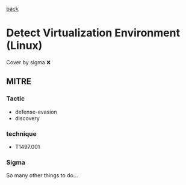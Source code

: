 [back](../index.md)
# Detect Virtualization Environment (Linux)
Cover by sigma :x: 

## MITRE
### Tactic
  - defense-evasion
  - discovery

### technique
  - T1497.001

### Sigma

 So many other things to do...